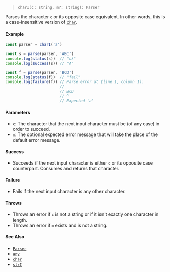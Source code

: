 <!--
 Copyright (c) 2020 Thomas J. Otterson
 
 This software is released under the MIT License.
 https://opensource.org/licenses/MIT
-->

> `charI(c: string, m?: string): Parser`

Parses the character `c` or its opposite case equivalent. In other words, this is a case-insensitive version of [`char`](char.md).

#### Example

```javascript
const parser = charI('a')

const s = parse(parser, 'ABC')
console.log(status(s))  // "ok"
console.log(success(s)) // "A"

const f = parse(parser, 'BCD')
console.log(status(f))  // "fail"
console.log(failure(f)) // Parse error at (line 1, column 1):
                        //
                        // BCD
                        // ^
                        // Expected 'a'
```

#### Parameters

* `c`: The character that the next input character must be (of any case) in order to succeed.
* `m`: The optional expected error message that will take the place of the default error message.

#### Success 

* Succeeds if the next input character is either `c` or its opposite case counterpart. Consumes and returns that character.

#### Failure 

* Fails if the next input character is any other character.

#### Throws

* Throws an error if `c` is not a string or if it isn't exactly one character in length.
* Throws an error if `m` exists and is not a string.

#### See Also

* [`Parser`](../types/parser.md)
* [`any`](any.md)
* [`char`](char.md)
* [`strI`](stri.md)